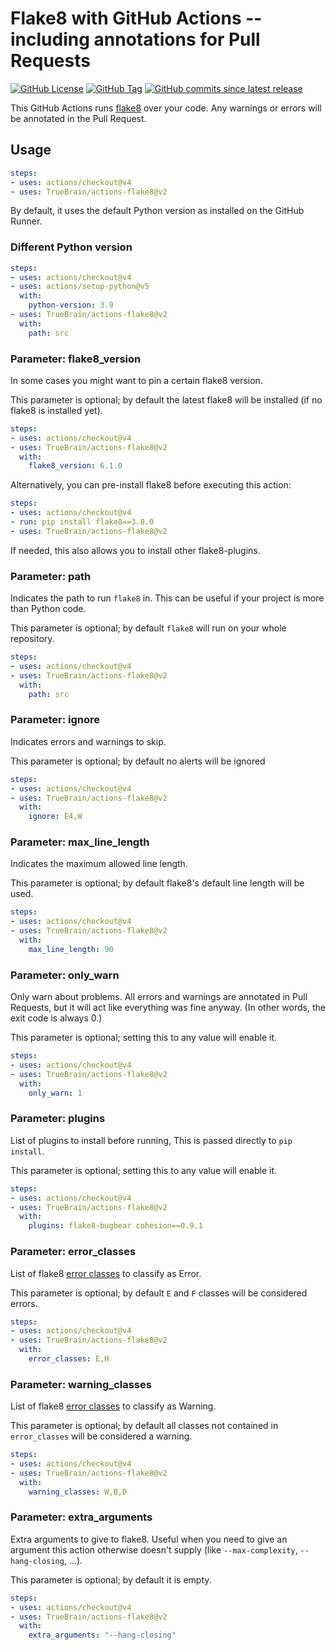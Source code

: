 # Flake8 with GitHub Actions -- including annotations for Pull Requests

[![GitHub License](https://img.shields.io/github/license/TrueBrain/actions-flake8)](https://github.com/TrueBrain/actions-flake8/blob/main/LICENSE)
[![GitHub Tag](https://img.shields.io/github/v/tag/TrueBrain/actions-flake8?include_prereleases&label=stable)](https://github.com/TrueBrain/actions-flake8/releases)
[![GitHub commits since latest release](https://img.shields.io/github/commits-since/TrueBrain/actions-flake8/latest/main)](https://github.com/TrueBrain/actions-flake8/commits/main)

This GitHub Actions runs [flake8](https://github.com/PyCQA/flake8) over your code.
Any warnings or errors will be annotated in the Pull Request.

## Usage

```yaml
steps:
- uses: actions/checkout@v4
- uses: TrueBrain/actions-flake8@v2
```

By default, it uses the default Python version as installed on the GitHub Runner.

### Different Python version

```yaml
steps:
- uses: actions/checkout@v4
- uses: actions/setup-python@v5
  with:
    python-version: 3.9
- uses: TrueBrain/actions-flake8@v2
  with:
    path: src
```

### Parameter: flake8_version

In some cases you might want to pin a certain flake8 version.

This parameter is optional; by default the latest flake8 will be installed (if no flake8 is installed yet).

```yaml
steps:
- uses: actions/checkout@v4
- uses: TrueBrain/actions-flake8@v2
  with:
    flake8_version: 6.1.0
```

Alternatively, you can pre-install flake8 before executing this action:

```yaml
steps:
- uses: actions/checkout@v4
- run: pip install flake8==3.8.0
- uses: TrueBrain/actions-flake8@v2
```

If needed, this also allows you to install other flake8-plugins.

### Parameter: path

Indicates the path to run `flake8` in.
This can be useful if your project is more than Python code.

This parameter is optional; by default `flake8` will run on your whole repository.

```yaml
steps:
- uses: actions/checkout@v4
- uses: TrueBrain/actions-flake8@v2
  with:
    path: src
```

### Parameter: ignore

Indicates errors and warnings to skip.

This parameter is optional; by default no alerts will be ignored

```yaml
steps:
- uses: actions/checkout@v4
- uses: TrueBrain/actions-flake8@v2
  with:
    ignore: E4,W
```

### Parameter: max_line_length

Indicates the maximum allowed line length.

This parameter is optional; by default flake8's default line length will be used.

```yaml
steps:
- uses: actions/checkout@v4
- uses: TrueBrain/actions-flake8@v2
  with:
    max_line_length: 90
```

### Parameter: only_warn

Only warn about problems.
All errors and warnings are annotated in Pull Requests, but it will act like everything was fine anyway.
(In other words, the exit code is always 0.)

This parameter is optional; setting this to any value will enable it.

```yaml
steps:
- uses: actions/checkout@v4
- uses: TrueBrain/actions-flake8@v2
  with:
    only_warn: 1
```

### Parameter: plugins

List of plugins to install before running, This is passed directly to `pip install`.

This parameter is optional; setting this to any value will enable it.

```yaml
steps:
- uses: actions/checkout@v4
- uses: TrueBrain/actions-flake8@v2
  with:
    plugins: flake8-bugbear cohesion==0.9.1
```

### Parameter: error_classes

List of flake8 [error classes](https://flake8.pycqa.org/en/latest/glossary.html#term-error-class) to classify as Error.

This parameter is optional; by default `E` and `F` classes will be considered errors.

```yaml
steps:
- uses: actions/checkout@v4
- uses: TrueBrain/actions-flake8@v2
  with:
    error_classes: E,H
```

### Parameter: warning_classes

List of flake8 [error classes](https://flake8.pycqa.org/en/latest/glossary.html#term-error-class) to classify as Warning.

This parameter is optional; by default all classes not contained in `error_classes` will be considered a warning.

```yaml
steps:
- uses: actions/checkout@v4
- uses: TrueBrain/actions-flake8@v2
  with:
    warning_classes: W,B,D
```

### Parameter: extra_arguments

Extra arguments to give to flake8.
Useful when you need to give an argument this action otherwise doesn't supply (like `--max-complexity`, `--hang-closing`, ...).

This parameter is optional; by default it is empty.

```yaml
steps:
- uses: actions/checkout@v4
- uses: TrueBrain/actions-flake8@v2
  with:
    extra_arguments: "--hang-closing"
```
